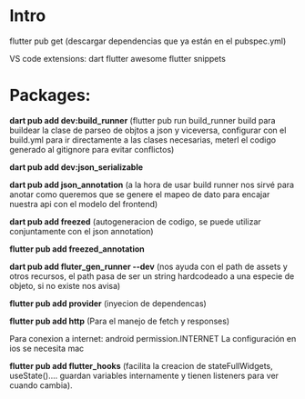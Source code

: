 
# Intro

flutter pub get (descargar dependencias que ya están en el pubspec.yml)

VS code extensions:
dart
flutter
awesome flutter snippets

# Packages:

**dart pub add dev:build_runner** 
(flutter pub run build_runner build para buildear la clase de parseo de objtos a json y viceversa, configurar con el build.yml para ir directamente a las clases necesarias, meterl el codigo generado al gitignore para evitar conflictos)

**dart pub add dev:json_serializable**

**dart pub add json_annotation**
(a la hora de usar build runner nos sirvé para anotar como queremos que se genere el mapeo de dato para encajar nuestra api con el modelo del frontend)

**dart pub add freezed**
(autogeneracion de codigo, se puede utilizar conjuntamente con el json annotation)

**flutter pub add freezed_annotation**


**dart pub add fluter_gen_runner --dev** 
(nos ayuda con el path de assets y otros recursos, el path pasa de ser un string hardcodeado a una especie de objeto, si no existe nos avisa)

**flutter pub add provider**
(inyecion de dependencas)

**flutter pub add http** (Para el manejo de fetch y responses)

Para conexion a internet:
android permission.INTERNET
La configuración en ios se necesita mac

**flutter pub add flutter_hooks** (facilita la creacion de stateFullWidgets, useState().... guardan variables internamente y tienen listeners para ver cuando cambia).

